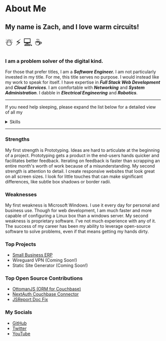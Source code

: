 # About Me

## My name is Zach, and I love warm circuits!

<div style="font-size:2em">☃️ ⚡ 💻 ☕</div>

### I am a problem solver of the digital kind.

For those that prefer titles, I am a _**Software Engineer.**_ I am not particularly invested in my title. For me, this title serves no purpose. I would instead like my work to speak for itself. I have expertise in _**Full Stack Web Development**_ and _**Cloud Services**_. I am comfortable with _**Networking**_ and _**System Administration**_. I dabble in _**Electrical Engineering**_ and _**Robotics**_.

---

If you need help sleeping, please expand the list below for a detailed view of all my

<details>
<summary>Skills</summary>

- JavaScript / TypeScript / NodeJS
- ReactJS
- Next.js
- Git / GitHub
- REST / API
- Docker / Containerization
- AWS / GCP / Azure / OVH / DigitalOcean / Linode / etc. / etc.
- MySQL / MariaDB / PostgresDB
- MongoDB / CouchDB / Couchbase / Firebase
- Tailwind CSS / Material UI / Bootstrap
- HTML5
- CSS3
- Python
- PHP / Symfony
- Portainer
- ProxMox
- LXC Containers
- VMs ( and virtualization in general )
- Networking
- Wireguard VPN
- Hacking
- Arduino / Raspberry Pi / Microcontrollers

</details>

---

### Strengths

My first strength is Prototyping. Ideas are hard to articulate at the beginning of a project. Prototyping gets a product in the end-users hands quicker and facilitates better feedback. Iterating on feedback is faster than scrapping an entire month's worth of work because of a misunderstanding. My second strength is attention to detail. I create responsive websites that look great on all screen sizes. I look for little touches that can make significant differences, like subtle box shadows or border radii.

### Weaknesses

My first weakness is Microsoft Windows. I use it every day for personal and business use. Though for web development, I am much faster and more capable of configuring a Linux box than a windows server. My second weakness is proprietary software. I've not much experience with any of it. The success of my career has been my ability to leverage open-source software to solve problems, even if that means getting my hands dirty.

### Top Projects

- [Small Business ERP](/projects/erp)
- Wireguard VPN (Coming Soon!)
- Static Site Generator (Coming Soon!)

### Top Open Source Contributions

- [OttomanJS (ORM for Couchbase)](https://github.com/couchbaselabs/node-ottoman/pull/611)
- [NextAuth Couchbase Connector](https://github.com/zachlankton/next-auth-couchbase-adapter)
- [JSReport Doc Fix](https://github.com/jsreport/docs/pull/41)

### My Socials

- [GitHub](https://github.com/zachlankton)
- [Twitter](https://twitter.com/zachwritescode)
- [YouTube](https://www.youtube.com/channel/UCQiSPyoAPcbInngsyeTq9aA)
